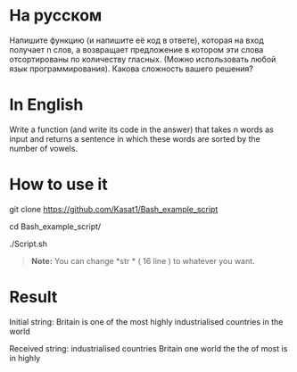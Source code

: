 # На русском

Напишите функцию (и напишите её код в ответе), которая на вход получает n слов, а возвращает предложение в котором эти слова отсортированы по количеству гласных. (Можно использовать любой язык программирования). Какова сложность вашего решения?


# In English

Write a function (and write its code in the answer) that takes n words as input and returns a sentence in which these words are sorted by the number of vowels.
# How to use it 
git clone https://github.com/Kasat1/Bash_example_script

 cd Bash_example_script/
 
./Script.sh 

> **Note:** You can change *str * ( 16 line ) to whatever you want.
# Result
Initial string: 
Britain is one of the most highly industrialised countries in the world

Received string:
industrialised countries Britain one world the the of most is in highly

